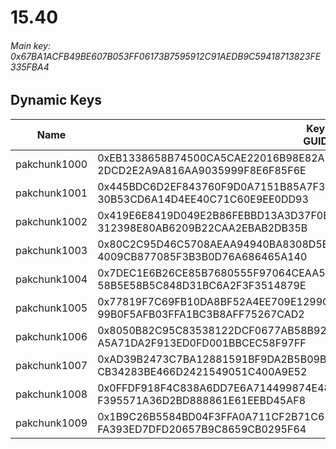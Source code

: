 # 15.40

###### Main key: 0x67BA1ACFB49BE607B053FF06173B7595912C91AEDB9C59418713823FE335FBA4

## Dynamic Keys

| Name         | Key<br/>GUID                                                                                            |
|--------------|---------------------------------------------------------------------------------------------------------|
| pakchunk1000 | 0xEB1338658B74500CA5CAE22016B98E82AE1F6151F60A113340D725F0A190174A<br/>2DCD2E2A9A816AA9035999F8E6F85F6E |
| pakchunk1001 | 0x445BDC6D2EF843760F9D0A7151B85A7F37A2A9560ABFA171BA47E2EFB8764DD2<br/>30B53CD6A14D4EE40C71C60E9EE0DD93 |
| pakchunk1002 | 0x419E6E8419D049E2B86FEBBD13A3D37F0EE3DAC70F3133D7E1F153389588C043<br/>312398E80AB6209B22CAA2EBAB2DB35B |
| pakchunk1003 | 0x80C2C95D46C5708AEAA94940BA8308D5BDBB29D58705524978959D615D488ABA<br/>4009CB877085F3B3B0D76A686465A140 |
| pakchunk1004 | 0x7DEC1E6B26CE85B7680555F97064CEAA5C788DFDC674F98A6A711F726DEDB943<br/>58B5E58B5C848D31BC6A2F3F3514879E |
| pakchunk1005 | 0x77819F7C69FB10DA8BF52A4EE709E1299CEACE9AFC4BFE0B412D8FF900F6C32E<br/>99B0F5AFB03FFA1BC3B8AFF75267CAD2 |
| pakchunk1006 | 0x8050B82C95C83538122DCF0677AB58B929AE2C73FEE00B614BA785E760BDDCCD<br/>A5A71DA2F913ED0FD001BBCEC58F97FF |
| pakchunk1007 | 0xAD39B2473C7BA12881591BF9DA2B5B09B00594B232ED6E9D6680DC7F24CC9B2A<br/>CB34283BE466D2421549051C400A9E52 |
| pakchunk1008 | 0x0FFDF918F4C838A6DD7E6A714499874E48CD5DC5AFF97752993C50B7ACF586F2<br/>F395571A36D2BD888861E61EEBD45AF8 |
| pakchunk1009 | 0x1B9C26B5584BD04F3FFA0A711CF2B71C6249E51BDFA16C9E62B2C9DC0C26F5FE<br/>FA393ED7DFD20657B9C8659CB0295F64 |
